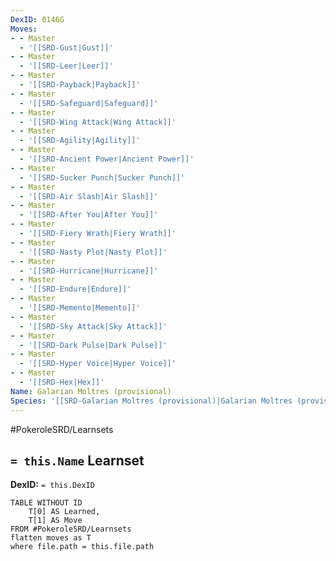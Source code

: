 ```yaml
---
DexID: 0146G
Moves:
- - Master
  - '[[SRD-Gust|Gust]]'
- - Master
  - '[[SRD-Leer|Leer]]'
- - Master
  - '[[SRD-Payback|Payback]]'
- - Master
  - '[[SRD-Safeguard|Safeguard]]'
- - Master
  - '[[SRD-Wing Attack|Wing Attack]]'
- - Master
  - '[[SRD-Agility|Agility]]'
- - Master
  - '[[SRD-Ancient Power|Ancient Power]]'
- - Master
  - '[[SRD-Sucker Punch|Sucker Punch]]'
- - Master
  - '[[SRD-Air Slash|Air Slash]]'
- - Master
  - '[[SRD-After You|After You]]'
- - Master
  - '[[SRD-Fiery Wrath|Fiery Wrath]]'
- - Master
  - '[[SRD-Nasty Plot|Nasty Plot]]'
- - Master
  - '[[SRD-Hurricane|Hurricane]]'
- - Master
  - '[[SRD-Endure|Endure]]'
- - Master
  - '[[SRD-Memento|Memento]]'
- - Master
  - '[[SRD-Sky Attack|Sky Attack]]'
- - Master
  - '[[SRD-Dark Pulse|Dark Pulse]]'
- - Master
  - '[[SRD-Hyper Voice|Hyper Voice]]'
- - Master
  - '[[SRD-Hex|Hex]]'
Name: Galarian Moltres (provisional)
Species: '[[SRD-Galarian Moltres (provisional)|Galarian Moltres (provisional)]]'
---
```


#PokeroleSRD/Learnsets

## `= this.Name` Learnset

**DexID:** `= this.DexID`

```dataview
TABLE WITHOUT ID
    T[0] AS Learned,
    T[1] AS Move
FROM #PokeroleSRD/Learnsets
flatten moves as T
where file.path = this.file.path
```
